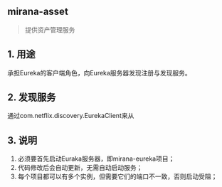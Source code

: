 mirana-asset
-----------
> 提供资产管理服务

## 1. 用途
承担Eureka的客户端角色，向Eureka服务器发现注册与发现服务。

## 2. 发现服务
通过com.netflix.discovery.EurekaClient来从

## 3. 说明
1. 必须要首先启动Euraka服务器，即mirana-eureka项目；
2. 代码修改后会自动更新，无需自动启动服务；
3. 每个项目都可以有多个实例，但需要它们的端口不一致，否则启动受阻；